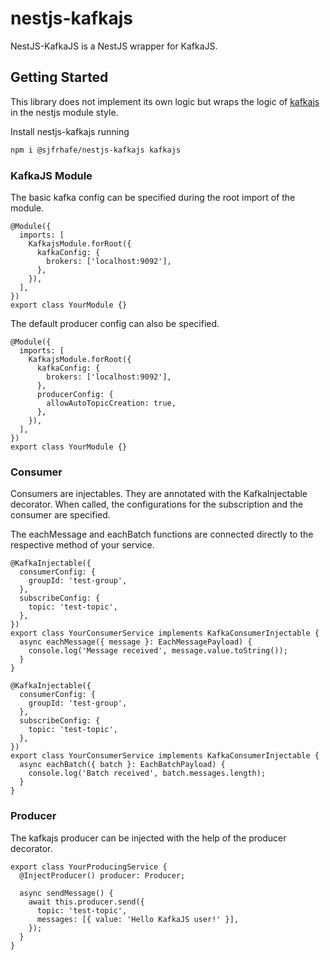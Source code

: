 # nestjs-kafkajs

NestJS-KafkaJS is a NestJS wrapper for KafkaJS.

## Getting Started

This library does not implement its own logic but wraps the logic of [kafkajs](https://www.npmjs.com/package/kafkajs) in the nestjs module style.

Install nestjs-kafkajs running

```bash
npm i @sjfrhafe/nestjs-kafkajs kafkajs
```

### KafkaJS Module

The basic kafka config can be specified during the root import of the module.

```
@Module({
  imports: [
    KafkajsModule.forRoot({
      kafkaConfig: {
        brokers: ['localhost:9092'],
      },
    }),
  ],
})
export class YourModule {}
```

The default producer config can also be specified.

```
@Module({
  imports: [
    KafkajsModule.forRoot({
      kafkaConfig: {
        brokers: ['localhost:9092'],
      },
      producerConfig: {
        allowAutoTopicCreation: true,
      },
    }),
  ],
})
export class YourModule {}
```

### Consumer

Consumers are injectables. They are annotated with the KafkaInjectable decorator. When called, the configurations for the subscription and the consumer are specified.

The eachMessage and eachBatch functions are connected directly to the respective method of your service.

```
@KafkaInjectable({
  consumerConfig: {
    groupId: 'test-group',
  },
  subscribeConfig: {
    topic: 'test-topic',
  },
})
export class YourConsumerService implements KafkaConsumerInjectable {
  async eachMessage({ message }: EachMessagePayload) {
    console.log('Message received', message.value.toString());
  }
}
```

```
@KafkaInjectable({
  consumerConfig: {
    groupId: 'test-group',
  },
  subscribeConfig: {
    topic: 'test-topic',
  },
})
export class YourConsumerService implements KafkaConsumerInjectable {
  async eachBatch({ batch }: EachBatchPayload) {
    console.log('Batch received', batch.messages.length);
  }
}
```

### Producer

The kafkajs producer can be injected with the help of the producer decorator.

```
export class YourProducingService {
  @InjectProducer() producer: Producer;

  async sendMessage() {
    await this.producer.send({
      topic: 'test-topic',
      messages: [{ value: 'Hello KafkaJS user!' }],
    });
  }
}
```
